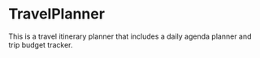 # TravelPlanner
This is a travel itinerary planner that includes a daily agenda planner and trip budget tracker.
